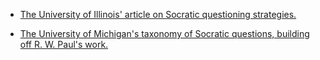 * [The University of Illinois' article on Socratic questioning strategies.](http://citl.illinois.edu/citl-101/teaching-learning/resources/teaching-strategies/questioning-strategies)



* [The University of Michigan's taxonomy of Socratic questions, building off R. W. Paul's work.](http://umich.edu/~scps/html/probsolv/strategy/cthinking.htm)
